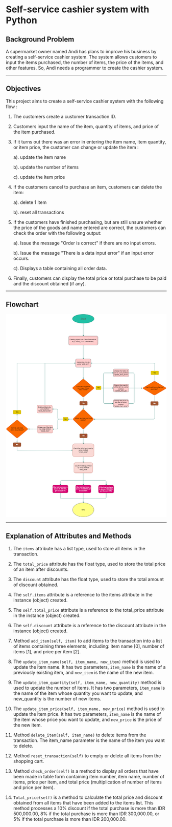 # Self-service cashier system with Python
                                                                                                                                                                                                                                                                                                                                                                                                                                                                                                                                     
## Background Problem
A supermarket owner named Andi has plans to improve his business by creating a self-service cashier system. The system allows customers to input the items purchased, the number of items, the price of the items, and other features. So, Andi needs a programmer to create the cashier system.

---

## Objectives
This project aims to create a self-service cashier system with the following flow :

1. The customers create a customer transaction ID.
2. Customers input the name of the item, quantity of items, and price of the item purchased.
3. If it turns out there was an error in entering the item name, item quantity, or item price, the customer can change or update the item :
   
   a). update the item name
   
   b). update the number of items
   
   c). update the item price
4. If the customers cancel to purchase an item, customers can delete the item:
   
   a). delete 1 item
   
   b). reset all transactions
   
5. If the customers have finished purchasing, but are still unsure whether the price of the goods and name entered are correct, the customers can check the order with the following output:
   
   a). Issue the message "Order is correct" if there are no input errors.
   
   b). Issue the message "There is a data input error" if an input error occurs.
   
   c). Displays a table containing all order data.
   
7. Finally, customers can display the total price or total purchase to be paid and the discount obtained (if any).

---

## Flowchart
![gambar_flowcahrt.png](https://github.com/christinadkusuma/Self-service-cashier-system/blob/main/img/Flowchart.png)

---

## Explanation of Attributes and Methods

1. The `items` attribute has a list type, used to store all items in the transaction.
   
2. The `total_price` attribute has the float type, used to store the total price of an item after discounts.

3. The `discount` attribute has the float type, used to store the total amount of discount obtained.
   
4. The `self.items` attribute is a reference to the items attribute in the instance (object) created.
   
5. The `self.total_price` attribute is a reference to the total_price attribute in the instance (object) created.

6. The `self.discount` attribute is a reference to the discount attribute in the instance (object) created.
   
7. Method `add_item(self, item)` to add items to the transaction into a list of items containing three elements, including: item name [0], number of items [1], and price per item [2].
   
8. The `update_item_name(self, item_name, new_item)` method is used to update the item name. It has two parameters, `item_name` is the name of a previously existing item, and `new_item` is the name of the new item.
    
9. The `update_item_quantity(self, item_name, new_quantity)` method is used to update the number of items. It has two parameters, `item_name` is the name of the item whose quantity you want to update, and new_quantity is the number of new items.
    
10. The `update_item_price(self, item_name, new_price)` method is used to update the item price. It has two parameters, `item_name` is the name of the item whose price you want to update, and `new_price` is the price of the new item.
    
11. Method `delete_item(self, item_name)` to delete items from the transaction. The item_name parameter is the name of the item you want to delete.
    
12.	Method `reset_transaction(self)` to empty or delete all items from the shopping cart.
    
13. Method `check_order(self)` is a method to display all orders that have been made in table form containing item number, item name, number of items, price per item, and total price (multiplication of number of items and price per item).
    
14.	`Total_price(self)` is a method to calculate the total price and discount obtained from all items that have been added to the items list. This method processes a 10% discount if the total purchase is more than IDR 500,000.00, 8% if the total purchase is more than IDR 300,000.00, or 5% if the total purchase is more than IDR 200,000.00.
​


    

   


